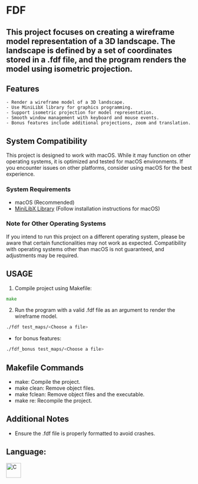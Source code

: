 # FDF

This project focuses on creating a wireframe model representation of a 3D landscape. The landscape is defined by a set of coordinates stored in a .fdf file, and the program renders the model using isometric projection.
---
## Features
    - Render a wireframe model of a 3D landscape.
    - Use MiniLibX library for graphics programming.
    - Support isometric projection for model representation.
    - Smooth window management with keyboard and mouse events.
    - Bonus features include additional projections, zoom and translation.
## System Compatibility

This project is designed to work with macOS. While it may function on other operating systems, it is optimized and tested for macOS environments. If you encounter issues on other platforms, consider using macOS for the best experience.

### System Requirements

- macOS (Recommended)
- [MiniLibX Library](#link-to-minilibx) (Follow installation instructions for macOS)

### Note for Other Operating Systems

If you intend to run this project on a different operating system, please be aware that certain functionalities may not work as expected. Compatibility with operating systems other than macOS is not guaranteed, and adjustments may be required.

## USAGE

1. Compile project using Makefile:
```go
make
```

2. Run the program with a valid .fdf file as an argument to render the wireframe model.

```bash
./fdf test_maps/<Choose a file>
```
- for bonus features:

```bash
./fdf_bonus test_maps/<Choose a file>
```


## Makefile Commands

- make: Compile the project.
- make clean: Remove object files.
- make fclean: Remove object files and the executable.
- make re: Recompile the project.

## Additional Notes

- Ensure the .fdf file is properly formatted to avoid crashes.

## Language:
<p align="left">
  <img src="https://user-images.githubusercontent.com/25181517/192106070-46255bcf-65e6-4c6b-a296-bf8d0d8fb2a7.png" alt="C" width="40" height="40"/>
</p>
 	
